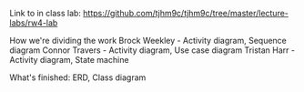 Link to in class lab: https://github.com/tjhm9c/tjhm9c/tree/master/lecture-labs/rw4-lab

How we're dividing the work
Brock Weekley - Activity diagram, Sequence diagram
Connor Travers - Activity diagram, Use case diagram
Tristan Harr - Activity diagram, State machine 

What's finished: ERD, Class diagram
